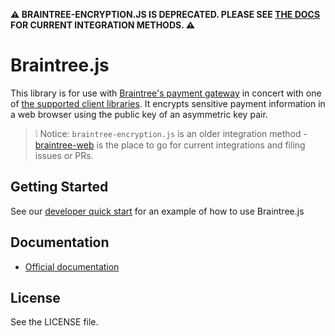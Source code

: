 __⚠️ BRAINTREE-ENCRYPTION.JS IS DEPRECATED. PLEASE SEE [THE DOCS](https://developers.braintreepayments.com/start/hello-client/javascript/v3) FOR CURRENT INTEGRATION METHODS. ⚠️__

# Braintree.js

This library is for use with [Braintree's payment gateway](http://braintreepayments.com/) in concert with one of [the supported client libraries](http://braintreepayments.com/docs).  It encrypts sensitive payment information in a web browser using the public key of an asymmetric key pair.

> :grey_exclamation: Notice: `braintree-encryption.js` is an older integration method - [braintree-web](https://github.com/braintree/braintree-web) is the place to go for current integrations and filing issues or PRs.

## Getting Started

See our <a href="https://www.braintreepayments.com/developers">developer quick start</a> for an example of how to use Braintree.js 

## Documentation

 * [Official documentation](https://www.braintreepayments.com/docs/javascript)

## License

See the LICENSE file.
